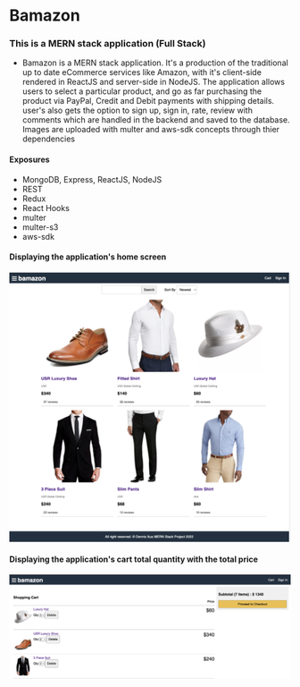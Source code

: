 # Bamazon

### This is a MERN stack application (Full Stack)
  - Bamazon is a MERN stack application. It's a production of the traditional up to date eCommerce services like Amazon, with it's client-side rendered in ReactJS and server-side in NodeJS. The application allows users to select a particular product, and go as far purchasing the product via PayPal, Credit and Debit payments with shipping details. user's also gets the option to sign up, sign in, rate, review with comments which are handled in the backend and saved to the database. Images are uploaded with multer and aws-sdk concepts through thier dependencies

#### Exposures
  - MongoDB, Express, ReactJS, NodeJS
  - REST
  - Redux
  - React Hooks
  - multer
  - multer-s3
  - aws-sdk

#### Displaying the application's home screen

<img src="./frontend/public/images/bamazon.png" alt="Employee data" title="Employee Data title">


#### Displaying the application's cart total quantity with the total price

<img src="./frontend/public/images/bamazon-cart.png" alt="Employee data" title="Employee Data title">
